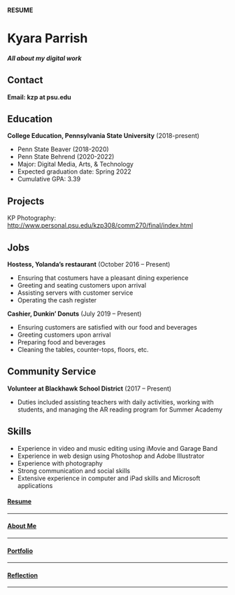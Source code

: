 **RESUME**

Kyara Parrish
===========

##### All about my digital work

Contact
--
**Email: kzp at psu.edu**

Education
---------
**College Education, Pennsylvania State University** (2018-present)

- Penn State Beaver (2018-2020)
- Penn State Behrend (2020-2022)
- Major: Digital Media, Arts, & Technology
- Expected graduation date: Spring 2022
- Cumulative GPA: 3.39

Projects
--------
KP Photography: http://www.personal.psu.edu/kzp308/comm270/final/index.html

Jobs
----
**Hostess, Yolanda’s restaurant** (October 2016 – Present)

- Ensuring that costumers have a pleasant dining experience
- Greeting and seating customers upon arrival
- Assisting servers with customer service
- Operating the cash register

**Cashier, Dunkin’ Donuts** (July 2019 – Present)

- Ensuring customers are satisfied with our food and beverages
- Greeting customers upon arrival
- Preparing food and beverages
- Cleaning the tables, counter-tops, floors, etc.

Community Service
-----------------
**Volunteer at Blackhawk School District** (2017 – Present)

- Duties included assisting teachers with daily activities, working with students, and managing the AR reading program for Summer Academy

Skills
-----
- Experience in video and music editing using iMovie and Garage Band
- Experience in web design using Photoshop and Adobe Illustrator
- Experience with photography
- Strong communication and social skills
- Extensive experience in computer and iPad skills and Microsoft applications

#### [Resume](resume.md)
------
#### [About Me](about.md)
------
#### [Portfolio](portfolio.md)
------
#### [Reflection](reflection.md)
------

